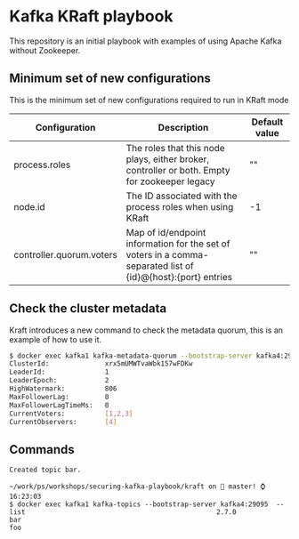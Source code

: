 # Kafka KRaft playbook

This repository is an initial playbook with examples of using Apache Kafka without Zookeeper.

## Minimum set of new configurations

This is the minimum set of new configurations required to run in KRaft mode

| Configuration   | Description  | Default value    |
|-----------------|--------------|------------------|
| process.roles   | The roles that this node plays, either broker, controller or both. Empty for zookeeper legacy | ""                  |
| node.id         | The ID associated with the process roles when using KRaft | -1                |
| controller.quorum.voters  | Map of id/endpoint information for the set of voters in a comma-separated list of {id}@{host}:{port} entries | ""                |


## Check the cluster metadata

Kraft introduces a new command to check the metadata  quorum, this is an example of how to use it.

```bash
$ docker exec kafka1 kafka-metadata-quorum --bootstrap-server kafka4:29095 describe --status                             2.7.0
ClusterId:              xrx5mUMWTvaWbk157wFDKw
LeaderId:               1
LeaderEpoch:            2
HighWatermark:          806
MaxFollowerLag:         0
MaxFollowerLagTimeMs:   0
CurrentVoters:          [1,2,3]
CurrentObservers:       [4]
```

## Commands

```$ docker exec kafka1 kafka-topics --bootstrap-server kafka4:29095  --create --topic bar --partitions 3                   2.7.0
Created topic bar.

~/work/ps/workshops/securing-kafka-playbook/kraft on  master! ⌚ 16:23:03
$ docker exec kafka1 kafka-topics --bootstrap-server kafka4:29095  --list                                                2.7.0
bar
foo
```
